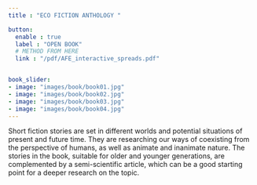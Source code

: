 ```yaml
---
title : "ECO FICTION ANTHOLOGY "

button:
  enable : true
  label : "OPEN BOOK"
  # METHOD FROM HERE
  link : "/pdf/AFE_interactive_spreads.pdf"


book_slider:
- image: "images/book/book01.jpg"
- image: "images/book/book02.jpg"
- image: "images/book/book03.jpg"
- image: "images/book/book04.jpg"
---
```


Short fiction stories are set in different worlds and potential situations of present and future time. They are researching our ways of coexisting from the perspective of humans, as well as animate and inanimate nature. The stories in the book, suitable for older and younger generations, are complemented by a semi-scientific article, which can be a good starting point for a deeper research on the topic.

